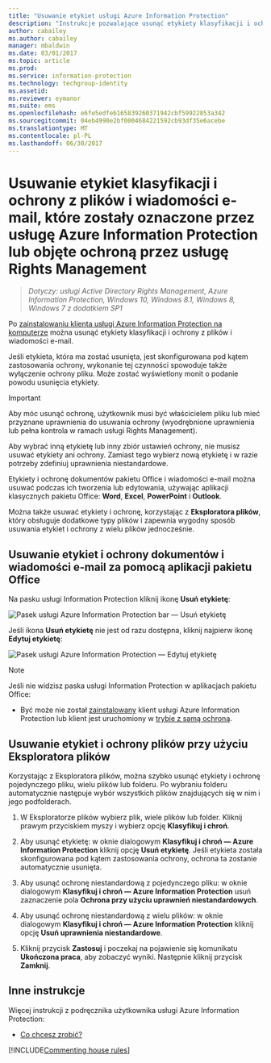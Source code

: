 ```yaml
---
title: "Usuwanie etykiet usługi Azure Information Protection"
description: "Instrukcje pozwalające usunąć etykiety klasyfikacji i ochrony z plików, które zostały oznaczone przez usługę Azure Information Protection lub objęte ochroną przez usługę Rights Management."
author: cabailey
ms.author: cabailey
manager: mbaldwin
ms.date: 03/01/2017
ms.topic: article
ms.prod: 
ms.service: information-protection
ms.technology: techgroup-identity
ms.assetid: 
ms.reviewer: eymanor
ms.suite: ems
ms.openlocfilehash: e6fe5edfeb165839260371942cbf59922853a342
ms.sourcegitcommit: 04eb4990e2bf0004684221592cb93df35e6acebe
ms.translationtype: MT
ms.contentlocale: pl-PL
ms.lasthandoff: 06/30/2017
---
```

# <a name="remove-labels-and-protection-from-files-and-emails-that-have-been-labeled-by-azure-information-protection-or-protected-by-rights-management"></a>Usuwanie etykiet klasyfikacji i ochrony z plików i wiadomości e-mail, które zostały oznaczone przez usługę Azure Information Protection lub objęte ochroną przez usługę Rights Management

>*Dotyczy: usługi Active Directory Rights Management, Azure Information Protection, Windows 10, Windows 8.1, Windows 8, Windows 7 z dodatkiem SP1*

Po [zainstalowaniu klienta usługi Azure Information Protection na komputerze](install-client-app.md) można usunąć etykiety klasyfikacji i ochrony z plików i wiadomości e-mail.

Jeśli etykieta, która ma zostać usunięta, jest skonfigurowana pod kątem zastosowania ochrony, wykonanie tej czynności spowoduje także wyłączenie ochrony pliku. Może zostać wyświetlony monit o podanie powodu usunięcia etykiety.

> [!IMPORTANT]
> Aby móc usunąć ochronę, użytkownik musi być właścicielem pliku lub mieć przyznane uprawnienia do usuwania ochrony (wyodrębnione uprawnienia lub pełna kontrola w ramach usługi Rights Management).

Aby wybrać inną etykietę lub inny zbiór ustawień ochrony, nie musisz usuwać etykiety ani ochrony. Zamiast tego wybierz nową etykietę i w razie potrzeby zdefiniuj uprawnienia niestandardowe. 

Etykiety i ochronę dokumentów pakietu Office i wiadomości e-mail można usuwać podczas ich tworzenia lub edytowania, używając aplikacji klasycznych pakietu Office: **Word**, **Excel**, **PowerPoint** i **Outlook**. 

Można także usuwać etykiety i ochronę, korzystając z **Eksploratora plików**, który obsługuje dodatkowe typy plików i zapewnia wygodny sposób usuwania etykiet i ochrony z wielu plików jednocześnie.

## <a name="using-office-apps-to-remove-labels-and-protection-from-documents-and-emails"></a>Usuwanie etykiet i ochrony dokumentów i wiadomości e-mail za pomocą aplikacji pakietu Office

Na pasku usługi Information Protection kliknij ikonę **Usuń etykietę**:

![Pasek usługi Azure Information Protection bar — Usuń etykietę](../media/delete-label.png)

Jeśli ikona **Usuń etykietę** nie jest od razu dostępna, kliknij najpierw ikonę **Edytuj etykietę**:

![Pasek usługi Azure Information Protection — Edytuj etykietę](../media/edit-label.png)

> [!NOTE]
> Jeśli nie widzisz paska usługi Information Protection w aplikacjach pakietu Office:
> 
> - Być może nie został [zainstalowany](install-client-app.md) klient usługi Azure Information Protection lub klient jest uruchomiony w [trybie z samą ochroną](client-protection-only-mode.md).

## <a name="using-file-explorer-to-remove-labels-and-protection-from-files"></a>Usuwanie etykiet i ochrony plików przy użyciu Eksploratora plików

Korzystając z Eksploratora plików, można szybko usunąć etykiety i ochronę pojedynczego pliku, wielu plików lub folderu. Po wybraniu folderu automatycznie następuje wybór wszystkich plików znajdujących się w nim i jego podfolderach. 

1.  W Eksploratorze plików wybierz plik, wiele plików lub folder. Kliknij prawym przyciskiem myszy i wybierz opcję **Klasyfikuj i chroń**.

2. Aby usunąć etykietę: w oknie dialogowym **Klasyfikuj i chroń — Azure Information Protection** kliknij opcję **Usuń etykietę**. Jeśli etykieta została skonfigurowana pod kątem zastosowania ochrony, ochrona ta zostanie automatycznie usunięta.

3. Aby usunąć ochronę niestandardową z pojedynczego pliku: w oknie dialogowym **Klasyfikuj i chroń — Azure Information Protection** usuń zaznaczenie pola **Ochrona przy użyciu uprawnień niestandardowych**.
    
4. Aby usunąć ochronę niestandardową z wielu plików: w oknie dialogowym **Klasyfikuj i chroń — Azure Information Protection** kliknij opcję **Usuń uprawnienia niestandardowe**.

5. Kliknij przycisk **Zastosuj** i poczekaj na pojawienie się komunikatu **Ukończona praca**, aby zobaczyć wyniki. Następnie kliknij przycisk **Zamknij**.


## <a name="other-instructions"></a>Inne instrukcje
Więcej instrukcji z podręcznika użytkownika usługi Azure Information Protection:

- [Co chcesz zrobić?](client-user-guide.md#what-do-you-want-to-do)


[!INCLUDE[Commenting house rules](../includes/houserules.md)]